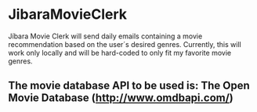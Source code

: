 # JibaraMovieClerk
Jíbara Movie Clerk will send daily emails containing a movie recommendation based on the user´s desired genres. Currently, this will work only locally and will be hard-coded to only fit my favorite movie genres.

## The movie database API to be used is: The Open Movie Database (http://www.omdbapi.com/)

